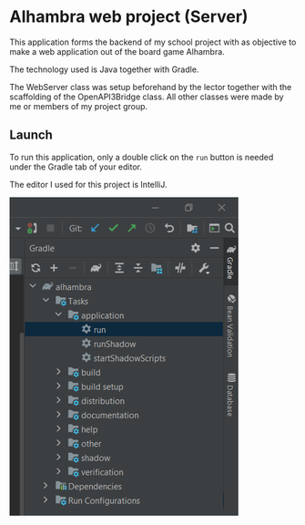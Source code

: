 # Alhambra web project (Server)

This application forms the backend of my school project
with as objective to make a web application out of the board game Alhambra.

The technology used is Java together with Gradle.

The WebServer class was setup beforehand by the lector together
with the scaffolding of the OpenAPI3Bridge class. All other classes were made by me
or members of my project group.

## Launch

To run this application, only a double click on the `run` button is
needed under the Gradle tab of your editor.

The editor I used for this project is IntelliJ.

![img.png](img.png)